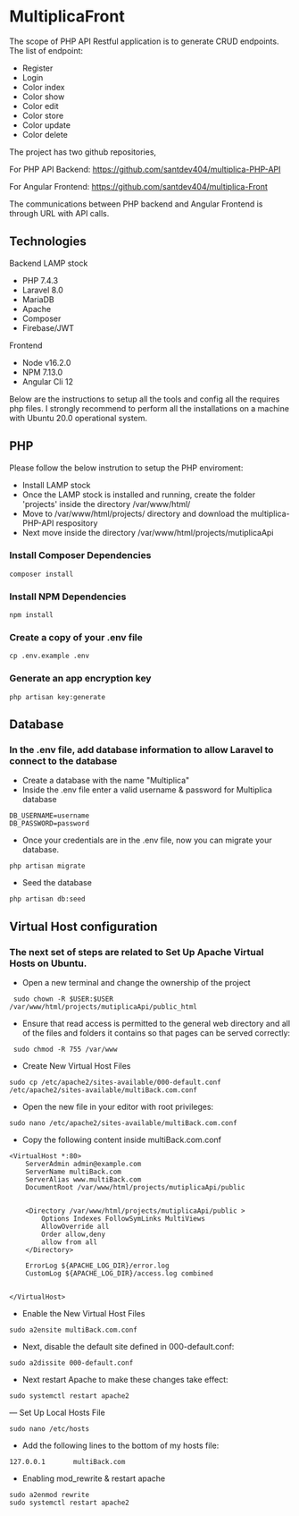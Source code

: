 # MultiplicaFront

The scope of PHP API Restful application is to generate CRUD endpoints.
The list of endpoint:
- Register
- Login
- Color index
- Color show
- Color edit
- Color store
- Color update
- Color delete

The project has two github repositories,

For PHP API Backend: https://github.com/santdev404/multiplica-PHP-API

For Angular Frontend: https://github.com/santdev404/multiplica-Front

The communications between PHP backend and Angular Frontend is through URL with API calls.

## Technologies

Backend
LAMP stock
- PHP 7.4.3
- Laravel 8.0
- MariaDB
- Apache
- Composer
- Firebase/JWT

Frontend
- Node v16.2.0
- NPM  7.13.0
- Angular Cli 12

Below are the instructions to setup all the tools and config all the requires php files. 
I strongly recommend to perform all the installations on a machine with Ubuntu 20.0 operational system.

## PHP
Please follow the below instrution to setup the PHP enviroment:

- Install LAMP stock
- Once the LAMP stock is installed and running, create the folder 'projects' inside the directory /var/www/html/
- Move to /var/www/html/projects/ directory and download the multiplica-PHP-API respository
- Next move inside the directory /var/www/html/projects/mutiplicaApi

### Install Composer Dependencies

```
composer install
```

### Install NPM Dependencies

```
npm install
```

### Create a copy of your .env file
```
cp .env.example .env
```
### Generate an app encryption key
```
php artisan key:generate
```
## Database
### In the .env file, add database information to allow Laravel to connect to the database

- Create a database with the name "Multiplica"
- Inside the .env file enter a valid username & password for Multiplica database

```
DB_USERNAME=username
DB_PASSWORD=password
```

- Once your credentials are in the .env file, now you can migrate your database.

```
php artisan migrate
```

- Seed the database

```
php artisan db:seed
```

## Virtual Host configuration
### The next set of steps are related to Set Up Apache Virtual Hosts on Ubuntu.

- Open a new terminal and change the ownership of the project

```
 sudo chown -R $USER:$USER /var/www/html/projects/mutiplicaApi/public_html
```

- Ensure that read access is permitted to the general web directory and all of the files and folders it contains so that pages can be served correctly: 

```
 sudo chmod -R 755 /var/www
```

- Create New Virtual Host Files

```
sudo cp /etc/apache2/sites-available/000-default.conf /etc/apache2/sites-available/multiBack.com.conf
```
- Open the new file in your editor with root privileges:

```
sudo nano /etc/apache2/sites-available/multiBack.com.conf
```

- Copy the following content inside multiBack.com.conf

```
<VirtualHost *:80>
    ServerAdmin admin@example.com
    ServerName multiBack.com
    ServerAlias www.multiBack.com
    DocumentRoot /var/www/html/projects/mutiplicaApi/public


    <Directory /var/www/html/projects/mutiplicaApi/public >
        Options Indexes FollowSymLinks MultiViews
        AllowOverride all
        Order allow,deny
        allow from all
    </Directory>

    ErrorLog ${APACHE_LOG_DIR}/error.log
    CustomLog ${APACHE_LOG_DIR}/access.log combined


</VirtualHost>
```

-  Enable the New Virtual Host Files


```
sudo a2ensite multiBack.com.conf
```

- Next, disable the default site defined in 000-default.conf:


```
sudo a2dissite 000-default.conf
```

- Next restart Apache to make these changes take effect:

```
sudo systemctl restart apache2
```

— Set Up Local Hosts File

```
sudo nano /etc/hosts
```

- Add the following lines to the bottom of my hosts file:

```
127.0.0.1       multiBack.com
```

- Enabling mod_rewrite & restart apache

```
sudo a2enmod rewrite
sudo systemctl restart apache2
```

